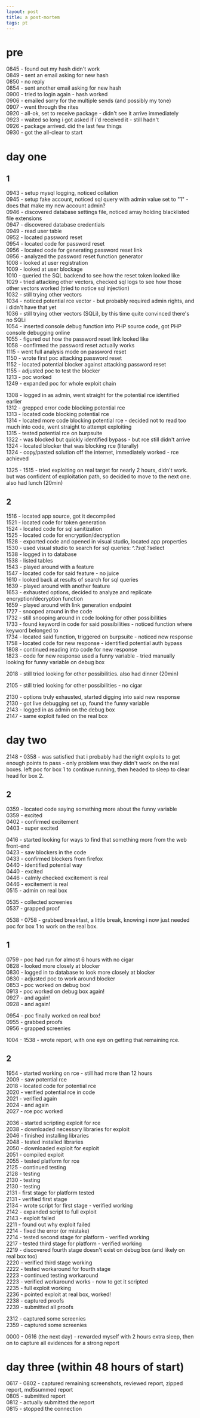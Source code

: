 ```yaml
---
layout: post
title: a post-mortem
tags: pt
---
```


# pre
0845 - found out my hash didn't work    
0849 - sent an email asking for new hash    
0850 - no reply    
0854 - sent another email asking for new hash    
0900 - tried to login again - hash worked    
0906 - emailed sorry for the multiple sends (and possibly my tone)    
0907 - went through the rites    
0920 - all-ok, set to receive package - didn't see it arrive immediately    
0923 - waited so long i got asked if i'd received it - still hadn't    
0926 - package arrived. did the last few things    
0930 - got the all-clear to start    

# day one
## 1
0943 - setup mysql logging, noticed collation    
0945 - setup fake account, noticed sql query with admin value set to "1" - does that make my new account admin?    
0946 - discovered database settings file, noticed array holding blacklisted file extensions    
0947 - discovered database credentials    
0949 - read user table    
0952 - located password reset    
0954 - located code for password reset    
0956 - located code for generating password reset link    
0956 - analyzed the password reset function generator    
1008 - looked at user registration    
1009 - looked at user blockage    
1010 - queried the SQL backend to see how the reset token looked like    
1029 - tried attacking other vectors, checked sql logs to see how those other vectors worked (tried to notice sql injection)    
1032 - still trying other vectors    
1034 - noticed potential rce vector - but probably required admin rights, and i didn't have that yet    
1036 - still trying other vectors (SQLi), by this time quite convinced there's no SQLi    
1054 - inserted console debug function into PHP source code, got PHP console debugging online    
1055 - figured out how the password reset link looked like    
1058 - confirmed the password reset actually works    
1115 - went full analysis mode on password reset    
1150 - wrote first poc attacking password reset    
1152 - located potential blocker against attacking password reset    
1155 - adjusted poc to test the blocker    
1213 - poc worked    
1249 - expanded poc for whole exploit chain    
    
1308 - logged in as admin, went straight for the potential rce identified earlier    
1312 - grepped error code blocking potential rce    
1313 - located code blocking potential rce    
1314 - located more code blocking potential rce - decided not to read too much into code, went straight to attempt exploiting    
1315 - tested potential rce on burpsuite    
1322 - was blocked but quickly identified bypass - but rce still didn't arrive    
1324 - located blocker that was blocking rce (literally)    
1324 - copy/pasted solution off the internet, immediately worked - rce achieved    
    
1325 - 1515 - tried exploiting on real target for nearly 2 hours, didn't work. but was confident of exploitation path, so decided to move to the next one. also had lunch (20min)

## 2

1516 - located app source, got it decompiled    
1521 - located code for token generation    
1524 - located code for sql sanitization    
1525 - located code for encryption/decryption    
1528 - exported code and opened in visual studio, located app properties    
1530 - used visual studio to search for sql queries: ^.*?sql.*?select    
1538 - logged in to database    
1538 - listed tables    
1543 - played around with a feature    
1547 - located code for said feature - no juice    
1610 - looked back at results of search for sql queries    
1639 - played around with another feature    
1653 - exhausted options, decided to analyze and replicate encryption/decryption function    
1659 - played around with link generation endpoint    
1727 - snooped around in the code    
1732 - still snooping around in code looking for other possibilities    
1733 - found keyword in code for said possibilities - noticed function where keyword belonged to    
1734 - located said function, triggered on burpsuite - noticed new response    
1758 - located code for new response - identified potential auth bypass    
1808 - continued reading into code for new response    
1823 - code for new response used a funny variable - tried manually looking for funny variable on debug box    
    
2018 - still tried looking for other possibilities. also had dinner (20min)    
    
2105 - still tried looking for other possibilities - no cigar    
    
2130 - options truly exhausted, started digging into said new response    
2130 - got live debugging set up, found the funny variable    
2143 - logged in as admin on the debug box    
2147 - same exploit failed on the real box    

# day two

2148 - 0358 - was satisfied that i probably had the right exploits to get enough points to pass - only problem was they didn't work on the real boxes. left poc for box 1 to continue running, then headed to sleep to clear head for box 2.    

## 2
0359 - located code saying something more about the funny variable    
0359 - excited    
0402 - confirmed excitement    
0403 - super excited    
    
0416 - started looking for ways to find that something more from the web front-end    
0423 - saw blockers in the code    
0433 - confirmed blockers from firefox    
0440 - identified potential way    
0440 - excited    
0446 - calmly checked excitement is real    
0446 - excitement is real    
0515 - admin on real box    
    
0535 - collected screenies    
0537 - grapped proof    
    
0538 - 0758 - grabbed breakfast, a little break, knowing i now just needed poc for box 1 to work on the real box.    

## 1
0759 - poc had run for almost 6 hours with no cigar    
0828 - looked more closely at blocker    
0830 - logged in to database to look more closely at blocker    
0830 - adjusted poc to work around blocker    
0853 - poc worked on debug box!    
0913 - poc worked on debug box again!    
0927 - and again!    
0928 - and again!    
    
0954 - poc finally worked on real box!    
0955 - grabbed proofs    
0956 - grapped screenies    
    
1004 - 1538 - wrote report, with one eye on getting that remaining rce.    

## 2
1954 - started working on rce - still had more than 12 hours    
2009 - saw potential rce    
2018 - located code for potential rce    
2020 - verified potential rce in code    
2021 - verified again    
2024 - and again    
2027 - rce poc worked    
    
2036 - started scripting exploit for rce    
2038 - downloaded necessary libraries for exploit    
2046 - finished installing libraries    
2048 - tested installed libraries    
2050 - downloaded exploit for exploit    
2051 - compiled exploit    
2055 - tested platform for rce    
2125 - continued testing    
2128 - testing    
2130 - testing    
2130 - testing    
2131 - first stage for platform tested    
2131 - verified first stage    
2134 - wrote script for first stage - verified working    
2142 - expanded script to full exploit    
2143 - exploit failed    
2211 - found out why exploit failed    
2214 - fixed the error (or mistake)    
2214 - tested second stage for platform - verified working    
2217 - tested third stage for platform - verified working    
2219 - discovered fourth stage doesn't exist on debug box (and likely on real box too)    
2220 - verified third stage working    
2222 - tested workaround for fourth stage    
2223 - continued testing workaround    
2223 - verified workaround works - now to get it scripted    
2235 - full exploit working    
2236 - pointed exploit at real box, worked!    
2238 - captured proofs    
2239 - submitted all proofs    
    
2312 - captured some screenies    
2359 - captured some screenies    
    
0000 - 0616 (the next day) - rewarded myself with 2 hours extra sleep, then on to capture all evidences for a strong report    

# day three (within 48 hours of start)

0617 - 0802 - captured remaining screenshots, reviewed report, zipped report, md5summed report    
0805 - submitted report    
0812 - actually submitted the report    
0815 - stopped the connection    
